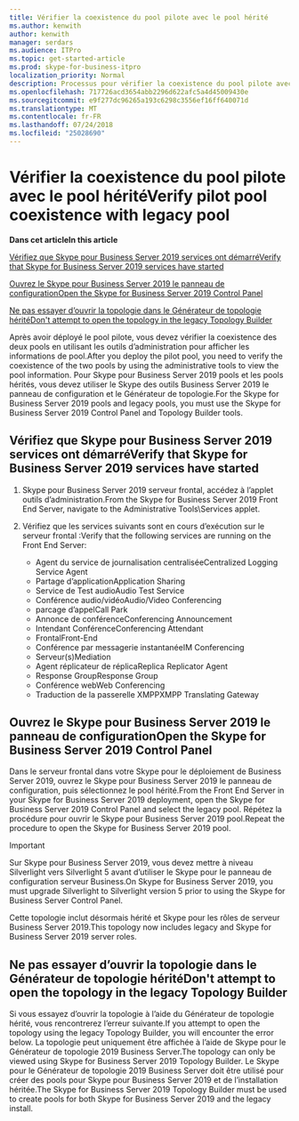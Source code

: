 ```yaml
---
title: Vérifier la coexistence du pool pilote avec le pool hérité
ms.author: kenwith
author: kenwith
manager: serdars
ms.audience: ITPro
ms.topic: get-started-article
ms.prod: skype-for-business-itpro
localization_priority: Normal
description: Processus pour vérifier la coexistence du pool pilote avec le pool hérité.
ms.openlocfilehash: 717726acd3654abb2296d622afc5a4d45009430e
ms.sourcegitcommit: e9f277dc96265a193c6298c3556ef16ff640071d
ms.translationtype: MT
ms.contentlocale: fr-FR
ms.lasthandoff: 07/24/2018
ms.locfileid: "25028690"
---
```

# <a name="verify-pilot-pool-coexistence-with-legacy-pool"></a><span data-ttu-id="06ccd-103">Vérifier la coexistence du pool pilote avec le pool hérité</span><span class="sxs-lookup"><span data-stu-id="06ccd-103">Verify pilot pool coexistence with legacy pool</span></span>

 <span data-ttu-id="06ccd-104">**Dans cet article**</span><span class="sxs-lookup"><span data-stu-id="06ccd-104">**In this article**</span></span>
  
[<span data-ttu-id="06ccd-105">Vérifiez que Skype pour Business Server 2019 services ont démarré</span><span class="sxs-lookup"><span data-stu-id="06ccd-105">Verify that Skype for Business Server 2019 services have started</span></span>](#sectionSection0)
  
[<span data-ttu-id="06ccd-106">Ouvrez le Skype pour Business Server 2019 le panneau de configuration</span><span class="sxs-lookup"><span data-stu-id="06ccd-106">Open the Skype for Business Server 2019 Control Panel</span></span>](#sectionSection1)
  
[<span data-ttu-id="06ccd-107">Ne pas essayer d’ouvrir la topologie dans le Générateur de topologie hérité</span><span class="sxs-lookup"><span data-stu-id="06ccd-107">Don't attempt to open the topology in the legacy Topology Builder</span></span>](#sectionSection2)
  
<span data-ttu-id="06ccd-108">Après avoir déployé le pool pilote, vous devez vérifier la coexistence des deux pools en utilisant les outils d’administration pour afficher les informations de pool.</span><span class="sxs-lookup"><span data-stu-id="06ccd-108">After you deploy the pilot pool, you need to verify the coexistence of the two pools by using the administrative tools to view the pool information.</span></span> <span data-ttu-id="06ccd-109">Pour Skype pour Business Server 2019 pools et les pools hérités, vous devez utiliser le Skype des outils Business Server 2019 le panneau de configuration et le Générateur de topologie.</span><span class="sxs-lookup"><span data-stu-id="06ccd-109">For the Skype for Business Server 2019 pools and legacy pools, you must use the Skype for Business Server 2019 Control Panel and Topology Builder tools.</span></span> 
  
## <a name="verify-that-skype-for-business-server-2019-services-have-started"></a><span data-ttu-id="06ccd-110">Vérifiez que Skype pour Business Server 2019 services ont démarré</span><span class="sxs-lookup"><span data-stu-id="06ccd-110">Verify that Skype for Business Server 2019 services have started</span></span>
<span data-ttu-id="06ccd-111"><a name="sectionSection0"> </a></span><span class="sxs-lookup"><span data-stu-id="06ccd-111"></span></span>

1. <span data-ttu-id="06ccd-112">Skype pour Business Server 2019 serveur frontal, accédez à l’applet outils d’administration.</span><span class="sxs-lookup"><span data-stu-id="06ccd-112">From the Skype for Business Server 2019 Front End Server, navigate to the Administrative Tools\Services applet.</span></span>
    
2. <span data-ttu-id="06ccd-113">Vérifiez que les services suivants sont en cours d’exécution sur le serveur frontal :</span><span class="sxs-lookup"><span data-stu-id="06ccd-113">Verify that the following services are running on the Front End Server:</span></span>

    - <span data-ttu-id="06ccd-114">Agent du service de journalisation centralisée</span><span class="sxs-lookup"><span data-stu-id="06ccd-114">Centralized Logging Service Agent</span></span>
    - <span data-ttu-id="06ccd-115">Partage d’application</span><span class="sxs-lookup"><span data-stu-id="06ccd-115">Application Sharing</span></span>
    - <span data-ttu-id="06ccd-116">Service de Test audio</span><span class="sxs-lookup"><span data-stu-id="06ccd-116">Audio Test Service</span></span>
    - <span data-ttu-id="06ccd-117">Conférence audio/vidéo</span><span class="sxs-lookup"><span data-stu-id="06ccd-117">Audio/Video Conferencing</span></span>
    - <span data-ttu-id="06ccd-118">parcage d’appel</span><span class="sxs-lookup"><span data-stu-id="06ccd-118">Call Park</span></span>
    - <span data-ttu-id="06ccd-119">Annonce de conférence</span><span class="sxs-lookup"><span data-stu-id="06ccd-119">Conferencing Announcement</span></span>
    - <span data-ttu-id="06ccd-120">Intendant Conférence</span><span class="sxs-lookup"><span data-stu-id="06ccd-120">Conferencing Attendant</span></span>
    - <span data-ttu-id="06ccd-121">Frontal</span><span class="sxs-lookup"><span data-stu-id="06ccd-121">Front-End</span></span>
    - <span data-ttu-id="06ccd-122">Conférence par messagerie instantanée</span><span class="sxs-lookup"><span data-stu-id="06ccd-122">IM Conferencing</span></span>
    - <span data-ttu-id="06ccd-123">Serveur(s)</span><span class="sxs-lookup"><span data-stu-id="06ccd-123">Mediation</span></span>
    - <span data-ttu-id="06ccd-124">Agent réplicateur de réplica</span><span class="sxs-lookup"><span data-stu-id="06ccd-124">Replica Replicator Agent</span></span>
    - <span data-ttu-id="06ccd-125">Response Group</span><span class="sxs-lookup"><span data-stu-id="06ccd-125">Response Group</span></span>
    - <span data-ttu-id="06ccd-126">Conférence web</span><span class="sxs-lookup"><span data-stu-id="06ccd-126">Web Conferencing</span></span>
    - <span data-ttu-id="06ccd-127">Traduction de la passerelle XMPP</span><span class="sxs-lookup"><span data-stu-id="06ccd-127">XMPP Translating Gateway</span></span>

  
## <a name="open-the-skype-for-business-server-2019-control-panel"></a><span data-ttu-id="06ccd-128">Ouvrez le Skype pour Business Server 2019 le panneau de configuration</span><span class="sxs-lookup"><span data-stu-id="06ccd-128">Open the Skype for Business Server 2019 Control Panel</span></span>
<span data-ttu-id="06ccd-129"><a name="sectionSection1"> </a></span><span class="sxs-lookup"><span data-stu-id="06ccd-129"></span></span>

<span data-ttu-id="06ccd-130">Dans le serveur frontal dans votre Skype pour le déploiement de Business Server 2019, ouvrez le Skype pour Business Server 2019 le panneau de configuration, puis sélectionnez le pool hérité.</span><span class="sxs-lookup"><span data-stu-id="06ccd-130">From the Front End Server in your Skype for Business Server 2019 deployment, open the Skype for Business Server 2019 Control Panel and select the legacy pool.</span></span> <span data-ttu-id="06ccd-131">Répétez la procédure pour ouvrir le Skype pour Business Server 2019 pool.</span><span class="sxs-lookup"><span data-stu-id="06ccd-131">Repeat the procedure to open the Skype for Business Server 2019 pool.</span></span>
  
> [!IMPORTANT]
> <span data-ttu-id="06ccd-132">Sur Skype pour Business Server 2019, vous devez mettre à niveau Silverlight vers Silverlight 5 avant d’utiliser le Skype pour le panneau de configuration serveur Business.</span><span class="sxs-lookup"><span data-stu-id="06ccd-132">On Skype for Business Server 2019, you must upgrade Silverlight to Silverlight version 5 prior to using the Skype for Business Server Control Panel.</span></span> 
  
<span data-ttu-id="06ccd-133">Cette topologie inclut désormais hérité et Skype pour les rôles de serveur Business Server 2019.</span><span class="sxs-lookup"><span data-stu-id="06ccd-133">This topology now includes legacy and Skype for Business Server 2019 server roles.</span></span> 

  
## <a name="dont-attempt-to-open-the-topology-in-the-legacy-topology-builder"></a><span data-ttu-id="06ccd-134">Ne pas essayer d’ouvrir la topologie dans le Générateur de topologie hérité</span><span class="sxs-lookup"><span data-stu-id="06ccd-134">Don't attempt to open the topology in the legacy Topology Builder</span></span>
<span data-ttu-id="06ccd-135"><a name="sectionSection2"> </a></span><span class="sxs-lookup"><span data-stu-id="06ccd-135"></span></span>

<span data-ttu-id="06ccd-136">Si vous essayez d’ouvrir la topologie à l’aide du Générateur de topologie hérité, vous rencontrerez l’erreur suivante.</span><span class="sxs-lookup"><span data-stu-id="06ccd-136">If you attempt to open the topology using the legacy Topology Builder, you will encounter the error below.</span></span> <span data-ttu-id="06ccd-137">La topologie peut uniquement être affichée à l’aide de Skype pour le Générateur de topologie 2019 Business Server.</span><span class="sxs-lookup"><span data-stu-id="06ccd-137">The topology can only be viewed using Skype for Business Server 2019 Topology Builder.</span></span> <span data-ttu-id="06ccd-138">Le Skype pour le Générateur de topologie 2019 Business Server doit être utilisé pour créer des pools pour Skype pour Business Server 2019 et de l’installation héritée.</span><span class="sxs-lookup"><span data-stu-id="06ccd-138">The Skype for Business Server 2019 Topology Builder must be used to create pools for both Skype for Business Server 2019 and the legacy install.</span></span>

  

